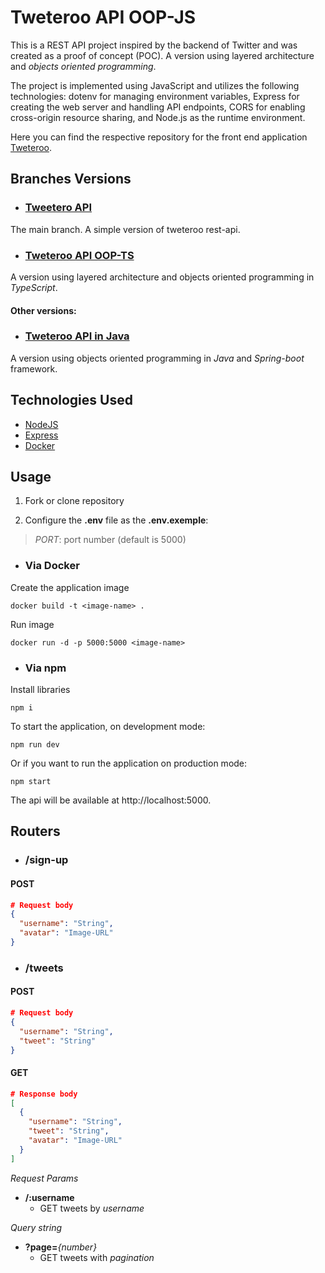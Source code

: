 # Tweteroo API OOP-JS

This is a REST API project inspired by the backend of Twitter and was created as a proof of concept (POC). A version using layered architecture and *objects oriented programming*.

The project is implemented using JavaScript and utilizes the following technologies: dotenv for managing environment variables, Express for creating the web server and handling API endpoints, CORS for enabling cross-origin resource sharing, and Node.js as the runtime environment. 

Here you can find the respective repository for the front end application [Tweteroo](https://github.com/Tallispt/tweteroo-front).

## Branches Versions

- ### [Tweetero API](https://github.com/Tallispt/tweteroo-api/tree/main)

The main branch. A simple version of tweteroo rest-api.

- ### [Tweteroo API OOP-TS](https://github.com/Tallispt/tweteroo-api/tree/oop-ts)

A version using layered architecture and objects oriented programming in *TypeScript*.

#### Other versions:
- ### [Tweteroo API in Java](https://github.com/Tallispt/tweetero-api-java)

A version using objects oriented programming in *Java* and *Spring-boot* framework.

## Technologies Used

- [NodeJS](https://nodejs.org/pt-br/docs)
- [Express](https://expressjs.com/)
- [Docker](https://docs.docker.com/)

## Usage

1. Fork or clone repository

2. Configure the **.env** file as the **.env.exemple**:
  > *PORT*: port number (default is 5000)

- ### Via Docker

Create the application image  
```
docker build -t <image-name> .
```

Run image  
```
docker run -d -p 5000:5000 <image-name>
```

- ### Via npm

Install libraries  
```
npm i
```

To start the application, on development mode:  
```
npm run dev
```

Or if you want to run the application on production mode:  
```
npm start
```

The api will be available at http://localhost:5000.

## Routers

- ### /sign-up

#### POST

```json
# Request body
{
  "username": "String",
  "avatar": "Image-URL"
}
```

- ### /tweets

#### POST

```json
# Request body
{
  "username": "String",
  "tweet": "String"
}
```

#### GET

```json
# Response body
[
  {
    "username": "String",
    "tweet": "String",
    "avatar": "Image-URL"
  }
]
```

*Request Params*

- **/:username**  
  - GET tweets by *username*  

*Query string*  
- **?page=***{number}*
  - GET tweets with *pagination*  
